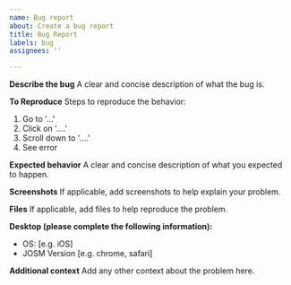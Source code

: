 ```yaml
---
name: Bug report
about: Create a bug report
title: Bug Report
labels: bug
assignees: ''

---
```


**Describe the bug**
A clear and concise description of what the bug is.

**To Reproduce**
Steps to reproduce the behavior:
1. Go to '...'
2. Click on '....'
3. Scroll down to '....'
4. See error

**Expected behavior**
A clear and concise description of what you expected to happen.

**Screenshots**
If applicable, add screenshots to help explain your problem.

**Files**
If applicable, add files to help reproduce the problem.

**Desktop (please complete the following information):**
 - OS: [e.g. iOS]
 - JOSM Version [e.g. chrome, safari]

**Additional context**
Add any other context about the problem here.
